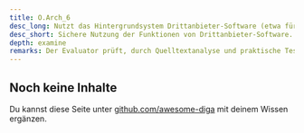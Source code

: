 ```yaml
---
title: O.Arch_6
desc_long: Nutzt das Hintergrundsystem Drittanbieter-Software (etwa für Datenbanken, Authentifizierung oder Logging), MUSS der Hersteller sicherstellen4, dass nur solche Drittanbieter-Software zum Einsatz kommt, deren zu nutzende Funktionen sicher genutzt werden können und dem Nutzer Informationen über den Nutzungsumfang und die eingesetzten Sicherheitsmechanismen klar darstellt. Das Hintergrundsystem MUSS diese Funktionen sicher nutzen. Der Hersteller MUSS darüber hinaus sicherstellen4, dass ungenutzte Funktionen durch Dritte nicht aktiviert werden können.
desc_short: Sichere Nutzung der Funktionen von Drittanbieter-Software.
depth: examine
remarks: Der Evaluator prüft, durch Quelltextanalyse und praktische Tests, dass Funktionalitäten sicher verwendet werden und ungenutzte Funktionalitäten nicht zugänglich sind. Darüber hinaus prüft er, ob der Nutzer ausreichend über die Verwendung von Drittanbieter-Software informiert wird.
---
```


## Noch keine Inhalte

Du kannst diese Seite unter [github.com/awesome-diga](https://github.com/awesome-diga/tr-faq) mit deinem Wissen ergänzen.
